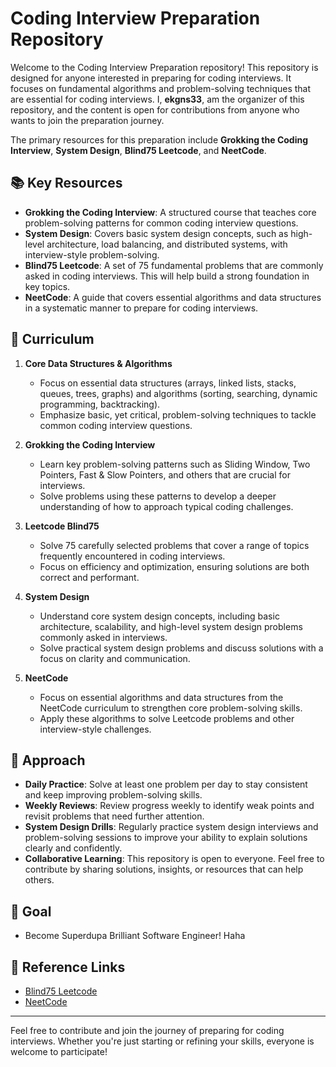 # Coding Interview Preparation Repository

Welcome to the Coding Interview Preparation repository! This repository is designed for anyone interested in preparing for coding interviews. It focuses on fundamental algorithms and problem-solving techniques that are essential for coding interviews. I, **ekgns33**, am the organizer of this repository, and the content is open for contributions from anyone who wants to join the preparation journey.

The primary resources for this preparation include **Grokking the Coding Interview**, **System Design**, **Blind75 Leetcode**, and **NeetCode**.

## 📚 Key Resources

- **Grokking the Coding Interview**: A structured course that teaches core problem-solving patterns for common coding interview questions.
- **System Design**: Covers basic system design concepts, such as high-level architecture, load balancing, and distributed systems, with interview-style problem-solving.
- **Blind75 Leetcode**: A set of 75 fundamental problems that are commonly asked in coding interviews. This will help build a strong foundation in key topics.
- **NeetCode**: A guide that covers essential algorithms and data structures in a systematic manner to prepare for coding interviews.

## 📝 Curriculum

1. **Core Data Structures & Algorithms**
   - Focus on essential data structures (arrays, linked lists, stacks, queues, trees, graphs) and algorithms (sorting, searching, dynamic programming, backtracking).
   - Emphasize basic, yet critical, problem-solving techniques to tackle common coding interview questions.

2. **Grokking the Coding Interview**
   - Learn key problem-solving patterns such as Sliding Window, Two Pointers, Fast & Slow Pointers, and others that are crucial for interviews.
   - Solve problems using these patterns to develop a deeper understanding of how to approach typical coding challenges.

3. **Leetcode Blind75**
   - Solve 75 carefully selected problems that cover a range of topics frequently encountered in coding interviews.
   - Focus on efficiency and optimization, ensuring solutions are both correct and performant.

4. **System Design**
   - Understand core system design concepts, including basic architecture, scalability, and high-level system design problems commonly asked in interviews.
   - Solve practical system design problems and discuss solutions with a focus on clarity and communication.

5. **NeetCode**
   - Focus on essential algorithms and data structures from the NeetCode curriculum to strengthen core problem-solving skills.
   - Apply these algorithms to solve Leetcode problems and other interview-style challenges.

## 🔄 Approach

- **Daily Practice**: Solve at least one problem per day to stay consistent and keep improving problem-solving skills.
- **Weekly Reviews**: Review progress weekly to identify weak points and revisit problems that need further attention.
- **System Design Drills**: Regularly practice system design interviews and problem-solving sessions to improve your ability to explain solutions clearly and confidently.
- **Collaborative Learning**: This repository is open to everyone. Feel free to contribute by sharing solutions, insights, or resources that can help others.

## 🎯 Goal

- Become Superdupa Brilliant Software Engineer! Haha

## 🔗 Reference Links
- [Blind75 Leetcode](https://leetcode.com/list/xi39e8s4)
- [NeetCode](https://neetcode.io/)

---

Feel free to contribute and join the journey of preparing for coding interviews. Whether you're just starting or refining your skills, everyone is welcome to participate!
